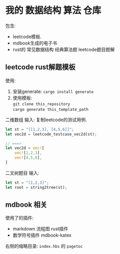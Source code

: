 


# 我的 数据结构  算法  仓库

包含:   
- leetcode模板.
- mdbook生成的电子书
- rust的 常见数据结构  经典算法题   leetcode题目题解



## leetcode  rust解题模板

使用:
1. 安装generate:  `cargo install generate`
2. 使用模板:  
 `git clone this_repository`   
 `cargo generate this_template_path`



二维数组 输入: 复制leetcode的测试用例. 
```rust
let st = "[[1,2,3], [4,5,6]]";
let vec2d = leetcode_testcase_vec2d(st); 

// ===>
let vec2d = vec![
    vec![1,2,3],
    vec![4,5,6],
]
```

二叉树题目 输入: 
```rust
let st = "[1,2,3]";
let root = string2tree(st);
```

## mdbook 相关
使用了的插件:  
- markdown 流程图 rust插件
- 数学符号插件 mdbook-katex 


右侧的缩略目录:  `index.hbs` 的 `pagetoc` 






